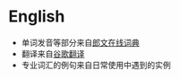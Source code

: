 # English

* 单词发音等部分来自[郎文在线词典](https://www.ldoceonline.com/)
* 翻译来自[谷歌翻译](https://translate.google.com/?hl=zh-CN&tab=TT)
* 专业词汇的例句来自日常使用中遇到的实例